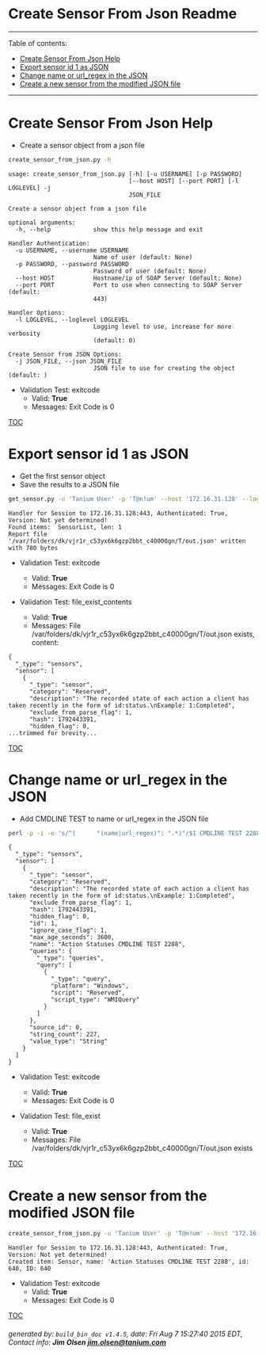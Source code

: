 Create Sensor From Json Readme
===========================

---------------------------
<a name='toc'>Table of contents:</a>

  * [Create Sensor From Json Help](#user-content-create-sensor-from-json-help)
  * [Export sensor id 1 as JSON](#user-content-export-sensor-id-1-as-json)
  * [Change name or url_regex in the JSON](#user-content-change-name-or-url_regex-in-the-json)
  * [Create a new sensor from the modified JSON file](#user-content-create-a-new-sensor-from-the-modified-json-file)

---------------------------

# Create Sensor From Json Help

  * Create a sensor object from a json file

```bash
create_sensor_from_json.py -h
```

```
usage: create_sensor_from_json.py [-h] [-u USERNAME] [-p PASSWORD]
                                  [--host HOST] [--port PORT] [-l LOGLEVEL] -j
                                  JSON_FILE

Create a sensor object from a json file

optional arguments:
  -h, --help            show this help message and exit

Handler Authentication:
  -u USERNAME, --username USERNAME
                        Name of user (default: None)
  -p PASSWORD, --password PASSWORD
                        Password of user (default: None)
  --host HOST           Hostname/ip of SOAP Server (default: None)
  --port PORT           Port to use when connecting to SOAP Server (default:
                        443)

Handler Options:
  -l LOGLEVEL, --loglevel LOGLEVEL
                        Logging level to use, increase for more verbosity
                        (default: 0)

Create Sensor from JSON Options:
  -j JSON_FILE, --json JSON_FILE
                        JSON file to use for creating the object (default: )
```

  * Validation Test: exitcode
    * Valid: **True**
    * Messages: Exit Code is 0



[TOC](#user-content-toc)


# Export sensor id 1 as JSON

  * Get the first sensor object
  * Save the results to a JSON file

```bash
get_sensor.py -u 'Tanium User' -p 'T@n!um' --host '172.16.31.128' --loglevel 1 --id 1 --file "/var/folders/dk/vjr1r_c53yx6k6gzp2bbt_c40000gn/T/out.json" json
```

```
Handler for Session to 172.16.31.128:443, Authenticated: True, Version: Not yet determined!
Found items:  SensorList, len: 1
Report file '/var/folders/dk/vjr1r_c53yx6k6gzp2bbt_c40000gn/T/out.json' written with 780 bytes
```

  * Validation Test: exitcode
    * Valid: **True**
    * Messages: Exit Code is 0

  * Validation Test: file_exist_contents
    * Valid: **True**
    * Messages: File /var/folders/dk/vjr1r_c53yx6k6gzp2bbt_c40000gn/T/out.json exists, content:

```
{
  "_type": "sensors", 
  "sensor": [
    {
      "_type": "sensor", 
      "category": "Reserved", 
      "description": "The recorded state of each action a client has taken recently in the form of id:status.\nExample: 1:Completed", 
      "exclude_from_parse_flag": 1, 
      "hash": 1792443391, 
      "hidden_flag": 0, 
...trimmed for brevity...
```



[TOC](#user-content-toc)


# Change name or url_regex in the JSON

  * Add CMDLINE TEST to name or url_regex in the JSON file

```bash
perl -p -i -e 's/^(      "(name|url_regex)": ".*)"/$1 CMDLINE TEST 2288"/gm' /var/folders/dk/vjr1r_c53yx6k6gzp2bbt_c40000gn/T/out.json && cat /var/folders/dk/vjr1r_c53yx6k6gzp2bbt_c40000gn/T/out.json
```

```
{
  "_type": "sensors", 
  "sensor": [
    {
      "_type": "sensor", 
      "category": "Reserved", 
      "description": "The recorded state of each action a client has taken recently in the form of id:status.\nExample: 1:Completed", 
      "exclude_from_parse_flag": 1, 
      "hash": 1792443391, 
      "hidden_flag": 0, 
      "id": 1, 
      "ignore_case_flag": 1, 
      "max_age_seconds": 3600, 
      "name": "Action Statuses CMDLINE TEST 2288", 
      "queries": {
        "_type": "queries", 
        "query": [
          {
            "_type": "query", 
            "platform": "Windows", 
            "script": "Reserved", 
            "script_type": "WMIQuery"
          }
        ]
      }, 
      "source_id": 0, 
      "string_count": 227, 
      "value_type": "String"
    }
  ]
}
```

  * Validation Test: exitcode
    * Valid: **True**
    * Messages: Exit Code is 0

  * Validation Test: file_exist
    * Valid: **True**
    * Messages: File /var/folders/dk/vjr1r_c53yx6k6gzp2bbt_c40000gn/T/out.json exists



[TOC](#user-content-toc)


# Create a new sensor from the modified JSON file

```bash
create_sensor_from_json.py -u 'Tanium User' -p 'T@n!um' --host '172.16.31.128' --loglevel 1 -j "/var/folders/dk/vjr1r_c53yx6k6gzp2bbt_c40000gn/T/out.json"
```

```
Handler for Session to 172.16.31.128:443, Authenticated: True, Version: Not yet determined!
Created item: Sensor, name: 'Action Statuses CMDLINE TEST 2288', id: 640, ID: 640
```

  * Validation Test: exitcode
    * Valid: **True**
    * Messages: Exit Code is 0



[TOC](#user-content-toc)


###### generated by: `build_bin_doc v1.4.5`, date: Fri Aug  7 15:27:40 2015 EDT, Contact info: **Jim Olsen <jim.olsen@tanium.com>**